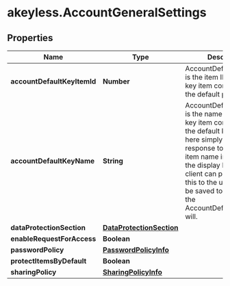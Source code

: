 # akeyless.AccountGeneralSettings

## Properties

Name | Type | Description | Notes
------------ | ------------- | ------------- | -------------
**accountDefaultKeyItemId** | **Number** | AccountDefaultKeyItemID is the item ID of the DFC key item configured as the default protection key | [optional] 
**accountDefaultKeyName** | **String** | AccountDefaultKeyName is the name of the DFC key item configured as the default key This is here simply for the response to include the item name in addition to the display ID so the client can properly show this to the user. It will not be saved to the DB, only the AccountDefaultKeyItemID will. | [optional] 
**dataProtectionSection** | [**DataProtectionSection**](DataProtectionSection.md) |  | [optional] 
**enableRequestForAccess** | **Boolean** |  | [optional] 
**passwordPolicy** | [**PasswordPolicyInfo**](PasswordPolicyInfo.md) |  | [optional] 
**protectItemsByDefault** | **Boolean** |  | [optional] 
**sharingPolicy** | [**SharingPolicyInfo**](SharingPolicyInfo.md) |  | [optional] 


